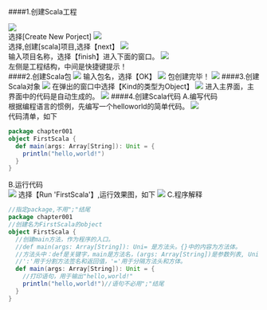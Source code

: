 ####1.创建Scala工程

   ![](images/Snip20161024_12.png)  
   选择[Create New Porject]
   ![](images/Snip20161024_13.png)  
   选择,创建[scala]项目,选择【next】
   ![](images/Snip20161024_14.png)   
   输入项目名称，选择【finish】进入下面的窗口。
   ![](images/Snip20161024_16.png)  
   左侧是工程结构，中间是快捷键提示！      
####2.创建Scala包
   ![](images/Snip20161024_17.png)
   输入包名，选择【OK】
   ![](images/Snip20161024_17_0.png)
   包创建完毕！
   ![](images/Snip20161024_17_1.png)
####3.创建Scala对象
   ![](images/Snip20161024_18.png) 
   在弹出的窗口中选择【Kind的类型为Object】
   ![](images/Snip20161024_20.png)
   进入主界面，主界面中的代码是自动生成的。
   ![](images/Snip20161024_21.png) 
####4.创建Scala代码
   A.编写代码  
   根据编程语言的惯例，先编写一个helloworld的简单代码。
   ![](images/Snip20161024_22.png)   
   代码清单，如下
```scala
package chapter001
object FirstScala {
  def main(args: Array[String]): Unit = {
    println("hello,world!")
  }
}
```
   B.运行代码  
   ![](images/Snip20161024_27.png) 
   选择【Run 'FirstScala'】,运行效果图，如下
   ![](images/Snip20161024_28.png) 
   C.程序解释
 ```scala
 //指定package,不用";"结尾
 package chapter001
 //创建名为FirstScala的object
 object FirstScala {
   //创建main方法，作为程序的入口。
   //def main(args: Array[String]): Uni= 是方法头。{}中的内容为方法体。
   //方法头中：def是关键字，main是方法名，(args: Array[String])是参数列表, Unit是返回值类型，
   //':'用于分割方法签名和返回值，'='用于分隔方法头和方体。
   def main(args: Array[String]): Unit = {
     //打印语句，用于输出"hello,world!"
     println("hello,world!")//语句不必用";"结尾
   }
 }
 ``` 